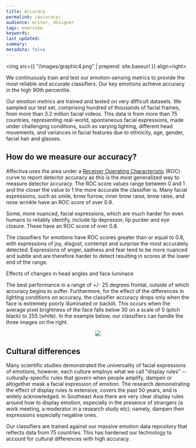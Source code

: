 ```yaml
---
title: Accuracy
permalink: /accuracy/
audience: writer, designer
tags: overview
keywords: 
last_updated: 
summary: 
metadata: false
---
```


<img src={{ "/images/graphic4.png" | prepend: site.baseurl }} align=right>

We continuously train and test our emotion-sensing metrics to provide the most reliable and accurate classifiers. Our key emotions achieve accuracy in the high 90th percentile.

Our emotion metrics are trained and tested on very difficult datasets.  We sampled our test set, comprising hundred of thousands of facial frames, from more than 3.2 million facial videos.  This data is from more than 75 countries, representing real-world, spontaneous facial expressions, made under challenging conditions, such as varying lighting, different head movements, and variances in facial features due to ethnicity, age, gender, facial hair and glasses. 

## How do we measure our accuracy?

Affectiva uses the area under a <a href=https://en.wikipedia.org/wiki/Receiver_operating_characteristic target=_blank>Receiver Operating Characteristic</a> (ROC) curve to report detector accuracy as this is the most generalized way to measure detector accuracy. The ROC score values range between 0 and 1 and the closer the value to 1 the more accurate the classifier is.
Many facial expressions, such as smile, brow furrow, inner brow raise, brow raise, and nose wrinkle have an ROC score of over 0.9. 

Some,  more nuanced, facial expressions, which are much harder for even humans to reliably identify, include    lip depressor, lip pucker and eye closure. These have an ROC score of over 0.8. 

The classifiers for emotions have ROC scores greater than or equal to 0.8, with expressions of joy, disgust, contempt and surprise the most accurately detected. Expressions of anger, sadness and fear tend to be more nuanced and subtle and are therefore harder to detect resulting in scores at the lower end of the range.


Effects of changes in head angles and face luminace

The best performance in a range of +/- 25 degrees frontal, outside of which accuracy begins to suffer. Furthermore, for the effect of the differences in lighting conditions on accuracy, the classifier accuracy drops only when the face is extremely poorly illuminated or backlit. This occurs when the average pixel brightness of the face falls below 30 on a scale of 0 (pitch black) to 255 (white). In the example below, our classifiers can handle the three images on the right.

<center><img src={{ "/images/lighting.png" | prepend: site.baseurl }}></center>

## Cultural differences

Many scientific studies demonstrated the universality of facial expressions of emotions, however, each culture employs what we call "display rules” -- culturally-specific rules that govern when people amplify, dampen or altogether mask a facial expression of emotion. The research demonstrating the effect of display rules is extensive, covers the past 50 years, and is widely acknowledged. In Southeast Asia there are very clear display rules around how to display emotion, especially in the presence of strangers (a work meeting, a moderator in a research study etc): namely, dampen their expressions especially negative ones.

Our classifiers are trained against our massive emotion data repository that reflects data from 75 countries.   This has hardened our technology to account for cultural differences with high accuracy.


